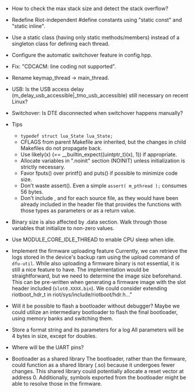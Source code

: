 * How to check the max stack size and detect the stack overflow?

* Redefine Riot-independent #define constants using "static const" and "static inline".

* Use a static class (having only static methods/members) instead of a singleton class for defining each thread.

* Configure the automatic switchover feature in config.hpp.

* Fix: "CDCACM: line coding not supported".

* Rename keymap_thread -> main_thread.

* USB: Is the USB access delay (m_delay_usb_accessible|_tmo_usb_accessible) still necessary on recent Linux?

* Switchover: Is DTE disconnected when switchover happens manually?

* Tips
  - `typedef struct lua_State lua_State;`
  - CFLAGS from parent Makefile are inherited, but the changes in child Makefiles do not propagate back.
  - Use likely(x) (== __builtin_expect((uintptr_t)(x), 1)) if appropriate.
  - Allocate variables in ".noinit" section (NOINIT) unless initialization is strictly necessary.
  - Favor fputs() over printf() and puts() if possible to minimize code size.
  - Don't waste assert(). Even a simple `assert( m_pthread );` consumes 56 bytes.
  - Don't include <cstdbool>, <cstddef> and <cstdint> for each source file, as they would
    have been already included in the header file that provides the functions with those
    types as parameters or as a return value.

* Binary size is also affected by .data section. Walk through those variables that initialize to non-zero values.

* Use MODULE_CORE_IDLE_THREAD to enable CPU sleep when idle.

* Implement the firmware uploading feature
  Currently, we can retrieve the logs stored in the device's backup ram using the upload command of `dfu-util`. While also uploading a firmware binary is not essential, it is still a nice feature to have. The implementation would be straightforward, but we need to determine the image size beforehand. This can be pre-written when generating a firmware image with the slot header included (`slot0.XXXX.bin`). We could consider extending riotboot_hdr_t in riot/sys/include/riotboot/hdr.h..."

* Will it be possible to flash a bootloader without debugger?
  Maybe we could utilize an intermediary bootloader to flash the final bootloader, using memory banks and switching them.

* Store a format string and its parameters for a log
  All parameters will be 4 bytes in size, except for doubles.

* Where will be the UART pins?

* Bootloader as a shared library
  The bootloader, rather than the firmware, could function as a shared library (.so) because it undergoes fewer changes. This shared library could potentially allocate a reset vector at address 0. Additionally, symbols exported from the bootloader might be able to resolve those in the firmware.
